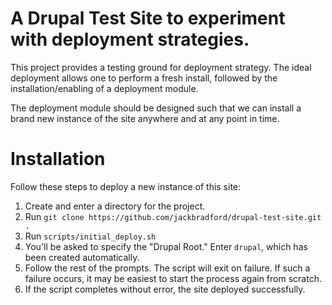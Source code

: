 # A Drupal Test Site to experiment with deployment strategies.

This project provides a testing ground for deployment strategy. The ideal
deployment allows one to perform a fresh install, followed by the 
installation/enabling of a deployment module.

The deployment module should be designed such that we can install a brand new
instance of the site anywhere and at any point in time.


# Installation

Follow these steps to deploy a new instance of this site:

1. Create and enter a directory for the project.
1. Run `git clone https://github.com/jackbradford/drupal-test-site.git .`
1. Run `scripts/initial_deploy.sh`
1. You'll be asked to specify the "Drupal Root." Enter `drupal`, which has been
   created automatically.
1. Follow the rest of the prompts. The script will exit on failure. If such a
   failure occurs, it may be easiest to start the process again from scratch.
1. If the script completes without error, the site deployed successfully.


